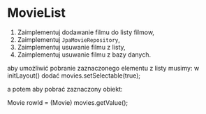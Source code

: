 MovieList
=========

1. Zaimplementuj dodawanie filmu do listy filmow,
2. Zaimplementuj `JpaMovieRepository`,
3. Zaimplementuj usuwanie filmu z listy,
4. Zaimplementuj usuwanie filmu z bazy danych.


aby umożliwić pobranie zaznaczonego elementu z listy musimy:
w initLayout() dodać
movies.setSelectable(true);

a potem aby pobrać zaznaczony obiekt:

Movie rowId = (Movie) movies.getValue(); 
